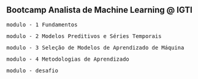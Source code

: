 ## Bootcamp Analista de Machine Learning @ IGTI
<tt>modulo  - 1 Fundamentos</tt>

<tt>modulo - 2 Modelos Preditivos e Séries Temporais</tt>

<tt>modulo - 3 Seleção de Modelos de Aprendizado de Máquina</tt>

<tt>modulo - 4 Metodologias de Aprendizado</tt>

<tt>modulo - desafio</tt>
